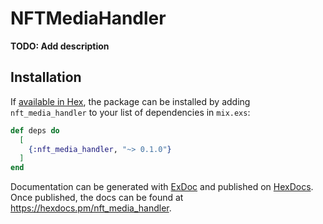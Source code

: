 # NFTMediaHandler

**TODO: Add description**

## Installation

If [available in Hex](https://hex.pm/docs/publish), the package can be installed
by adding `nft_media_handler` to your list of dependencies in `mix.exs`:

```elixir
def deps do
  [
    {:nft_media_handler, "~> 0.1.0"}
  ]
end
```

Documentation can be generated with [ExDoc](https://github.com/elixir-lang/ex_doc)
and published on [HexDocs](https://hexdocs.pm). Once published, the docs can
be found at <https://hexdocs.pm/nft_media_handler>.

